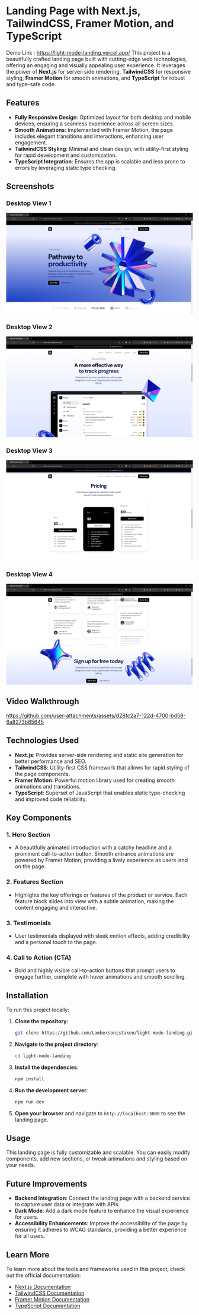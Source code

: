 # Landing Page with Next.js, TailwindCSS, Framer Motion, and TypeScript
Demo Link : https://light-mode-landing.vercel.app/
This project is a beautifully crafted landing page built with cutting-edge web technologies, offering an engaging and visually appealing user experience. It leverages the power of **Next.js** for server-side rendering, **TailwindCSS** for responsive styling, **Framer Motion** for smooth animations, and **TypeScript** for robust and type-safe code.

## Features

- **Fully Responsive Design**: Optimized layout for both desktop and mobile devices, ensuring a seamless experience across all screen sizes.
- **Smooth Animations**: Implemented with Framer Motion, the page includes elegant transitions and interactions, enhancing user engagement.
- **TailwindCSS Styling**: Minimal and clean design, with utility-first styling for rapid development and customization.
- **TypeScript Integration**: Ensures the app is scalable and less prone to errors by leveraging static type checking.
  
## Screenshots

### Desktop View 1
![Desktop View](./ss1.png)

### Desktop View 2
![Desktop View](./ss2.png)

### Desktop View 3
![Desktop View](./ss3.png)

### Desktop View 4
![Desktop View](./ss4.png)

## Video Walkthrough


https://github.com/user-attachments/assets/d28fc2a7-122d-4700-bd59-6a8273b85645



## Technologies Used

- **Next.js**: Provides server-side rendering and static site generation for better performance and SEO.
- **TailwindCSS**: Utility-first CSS framework that allows for rapid styling of the page components.
- **Framer Motion**: Powerful motion library used for creating smooth animations and transitions.
- **TypeScript**: Superset of JavaScript that enables static type-checking and improved code reliability.
  
## Key Components

### 1. **Hero Section**
   - A beautifully animated introduction with a catchy headline and a prominent call-to-action button. Smooth entrance animations are powered by Framer Motion, providing a lively experience as users land on the page.

### 2. **Features Section**
   - Highlights the key offerings or features of the product or service. Each feature block slides into view with a subtle animation, making the content engaging and interactive.

### 3. **Testimonials**
   - User testimonials displayed with sleek motion effects, adding credibility and a personal touch to the page.

### 4. **Call to Action (CTA)**
   - Bold and highly visible call-to-action buttons that prompt users to engage further, complete with hover animations and smooth scrolling.

## Installation

To run this project locally:

1. **Clone the repository**:
   ```bash
   git clone https://github.com/Lambersonistaken/light-mode-landing.git
   ```

2. **Navigate to the project directory**:
   ```bash
   cd light-mode-landing
   ```

3. **Install the dependencies**:
   ```bash
   npm install
   ```

4. **Run the development server**:
   ```bash
   npm run dev
   ```

5. **Open your browser** and navigate to `http://localhost:3000` to see the landing page.

## Usage

This landing page is fully customizable and scalable. You can easily modify components, add new sections, or tweak animations and styling based on your needs.

## Future Improvements

- **Backend Integration**: Connect the landing page with a backend service to capture user data or integrate with APIs.
- **Dark Mode**: Add a dark mode feature to enhance the visual experience for users.
- **Accessibility Enhancements**: Improve the accessibility of the page by ensuring it adheres to WCAG standards, providing a better experience for all users.

## Learn More

To learn more about the tools and frameworks used in this project, check out the official documentation:

- [Next.js Documentation](https://nextjs.org/docs)
- [TailwindCSS Documentation](https://tailwindcss.com/docs)
- [Framer Motion Documentation](https://www.framer.com/motion/)
- [TypeScript Documentation](https://www.typescriptlang.org/docs/)
